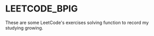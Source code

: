# LEETCODE_BPIG
These are some LeetCode's exercises solving function to record my studying growing.
